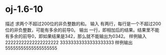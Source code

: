 # oj-1.6-10
描述 求两个不超过200位的非负整数的和。  输入 有两行，每行是一个不超过200位的非负整数，可能有多余的前导0。 输出 一行，即相加后的结果。结果里不能有多余的前导0，即如果结果是342，那么就不能输出为0342。 样例输入 22222222222222222222 33333333333333333333 样例输出 55555555555555555555
